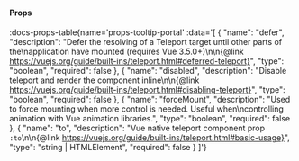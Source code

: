 <!-- This file was automatic generated. Do not edit it manually -->

#### Props
:docs-props-table{name='props-tooltip-portal' :data='[
  {
    "name": "defer",
    "description": "Defer the resolving of a Teleport target until other parts of the\\napplication have mounted (requires Vue 3.5.0+)\\n\\n{@link https://vuejs.org/guide/built-ins/teleport.html#deferred-teleport}",
    "type": "boolean",
    "required": false
  },
  {
    "name": "disabled",
    "description": "Disable teleport and render the component inline\\n\\n{@link https://vuejs.org/guide/built-ins/teleport.html#disabling-teleport}",
    "type": "boolean",
    "required": false
  },
  {
    "name": "forceMount",
    "description": "Used to force mounting when more control is needed. Useful when\\ncontrolling animation with Vue animation libraries.",
    "type": "boolean",
    "required": false
  },
  {
    "name": "to",
    "description": "Vue native teleport component prop `:to`\\n\\n{@link https://vuejs.org/guide/built-ins/teleport.html#basic-usage}",
    "type": "string | HTMLElement",
    "required": false
  }
]'} 
